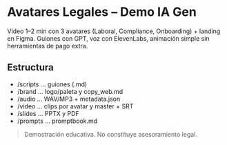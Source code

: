 # Avatares Legales – Demo IA Gen
Vídeo 1–2 min con 3 avatares (Laboral, Compliance, Onboarding) + landing en Figma.
Guiones con GPT, voz con ElevenLabs, animación simple sin herramientas de pago extra.

## Estructura
- /scripts … guiones (.md)
- /brand … logo/paleta y copy_web.md
- /audio … WAV/MP3 + metadata.json
- /video … clips por avatar y master + SRT
- /slides … PPTX y PDF
- /prompts … promptbook.md

> Demostración educativa. No constituye asesoramiento legal.
